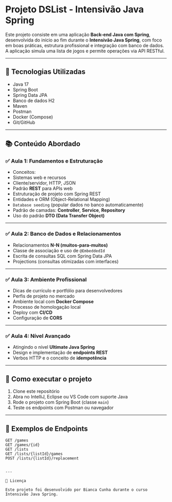 # Projeto DSList - Intensivão Java Spring

Este projeto consiste em uma aplicação **Back-end Java com Spring**, desenvolvida do início ao fim durante o **Intensivão Java Spring**, com foco em boas práticas, estrutura profissional e integração com banco de dados. A aplicação simula uma lista de jogos e permite operações via API RESTful.

---

## 🚀 Tecnologias Utilizadas

- Java 17
- Spring Boot
- Spring Data JPA
- Banco de dados H2
- Maven
- Postman
- Docker (Compose)
- Git/GitHub

---

## 📚 Conteúdo Abordado

### ✅ Aula 1: Fundamentos e Estruturação

- Conceitos:
- Sistemas web e recursos
- Cliente/servidor, HTTP, JSON
- Padrão **REST** para APIs web
- Estruturação de projeto com Spring REST
- Entidades e ORM (Object-Relational Mapping)
- `Database seeding` (popular dados no banco automaticamente)
- Padrão de camadas: **Controller**, **Service**, **Repository**
- Uso do padrão **DTO (Data Transfer Object)**

---

### ✅ Aula 2: Banco de Dados e Relacionamentos

- Relacionamentos **N-N (muitos-para-muitos)**
- Classe de associação e uso de `@EmbeddedId`
- Escrita de consultas SQL com Spring Data JPA
- Projections (consultas otimizadas com interfaces)

---

### ✅ Aula 3: Ambiente Profissional

- Dicas de currículo e portfólio para desenvolvedores
- Perfis de projeto no mercado
- Ambiente local com **Docker Compose**
- Processo de homologação local
- Deploy com **CI/CD**
- Configuração de **CORS**

---

### ✅ Aula 4: Nível Avançado

- Atingindo o nível **Ultimate Java Spring**
- Design e implementação de **endpoints REST**
- Verbos HTTP e o conceito de **idempotência**

---

## 📌 Como executar o projeto

1. Clone este repositório
2. Abra no IntelliJ, Eclipse ou VS Code com suporte Java
3. Rode o projeto com Spring Boot (classe `main`)
4. Teste os endpoints com Postman ou navegador

---

## 🧪 Exemplos de Endpoints

```http
GET /games
GET /games/{id}
GET /lists
GET /lists/{listId}/games
POST /lists/{listId}/replacement


---

📄 Licença

Este projeto foi desenvolvido por Bianca Cunha durante o curso Intensivão Java Spring.
